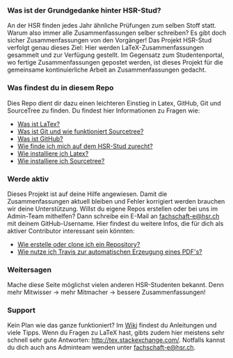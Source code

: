 ### Was ist der Grundgedanke hinter HSR-Stud?
An der HSR finden jedes Jahr ähnliche Prüfungen zum selben Stoff statt. Warum also immer alle Zusammenfassungen selber schreiben? Es gibt doch sicher Zusammenfassungen von den Vorgänger! Das Projekt HSR-Stud verfolgt genau dieses Ziel: Hier werden LaTeX-Zusammenfassungen gesammelt und zur Verfügung gestellt. Im Gegensatz zum Studentenportal, wo fertige Zusammenfassungen gepostet werden, ist dieses Projekt für die gemeinsame kontinuierliche Arbeit an Zusammenfassungen gedacht.

### Was findest du in diesem Repo
Dies Repo dient dir dazu einen leichteren Einstieg in Latex, GitHub, Git und SourceTree zu finden.
Du findest hier Informationen zu Fragen wie: 
- [Was ist LaTex?](https://praxistipps.chip.de/was-ist-latex-einfach-erklaert_48193) 
- [Was ist Git und wie funktioniert Sourcetree?](https://confluence.atlassian.com/get-started-with-sourcetree)  
- [Was ist GitHub?](https://t3n.de/news/eigentlich-github-472886/) 
- [Wie finde ich mich auf dem HSR-Stud zurecht?](https://github.com/HSR-Stud/Willkommen/blob/master/HowTo-Find%20a%20Repository.md#how-to-find-a-repository)  
- [Wie installiere ich Latex?](https://github.com/HSR-Stud/Willkommen/blob/master/installation.md#latex) 
- [Wie installiere ich Sourcetree?](https://github.com/HSR-Stud/Willkommen/blob/master/installation.md#sourcetree)

### Werde aktiv
Dieses Projekt ist auf deine Hilfe angewiesen. Damit die Zusammenfassungen aktuell bleiben und Fehler korrigiert werden brauchen wir deine Unterstützung. Willst du eigene Repos erstellen oder bei uns im Admin-Team mithelfen? Dann schreibe ein E-Mail an fachschaft-e@hsr.ch mit deinem GitHub-Username.
Hier findest du weitere Infos, die für dich als aktiver Contributor interessant sein könnten:
- [Wie erstelle oder clone ich ein Repository?](https://github.com/HSR-Stud/Willkommen/blob/master/HowTo-Create%20a%20Repository.md#create-a-repository)
- [Wie nutze ich Travis zur automatischen Erzeugung eines PDF's?](https://github.com/HSR-Stud/Willkommen/blob/master/HowTo-Travis.md#travis)  
<!--- Wie kann die Submodules löschen oder Fehler beim Submodule-Link beheben?--->

### Weitersagen
Mache diese Seite möglichst vielen anderen HSR-Studenten bekannt. Denn mehr Mitwisser → mehr Mitmacher → bessere Zusammenfassungen!

### Support
Kein Plan wie das ganze funktioniert? Im [Wiki](http://hsr-stud.github.io/) findest du Anleitungen und viele Tipps.
Wenn du Fragen zu LaTeX hast, gibts zudem hier meistens sehr schnell sehr gute Antworten: http://tex.stackexchange.com/.
Notfalls kannst du dich auch ans Adminteam wenden unter fachschaft-e@hsr.ch. 

